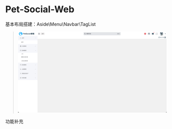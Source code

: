 # Pet-Social-Web

基本布局搭建：Aside\Menu\Navbar\TagList

> ![image-20241224153734830](./assets/image-20241224153734830.png)

功能补充